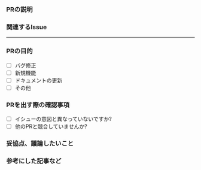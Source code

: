 <!-- PR作成ありがとうございます！
 PRのタイトルは、[FIX | FEAT] PRのタイトル としてください
 例: [FIX] バグ修正 -->

### PRの説明

### 関連するIssue
<!-- 
- close #1
- refs #2 
のようにしてください
-->

---

### PRの目的
<!-- 該当の項目を[x]とするか、プレビューからクリックしてください -->

- [ ] バグ修正
- [ ] 新規機能
- [ ] ドキュメントの更新
- [ ] その他

### PRを出す際の確認事項

- [ ] イシューの意図と異なっていないですか?
- [ ] 他のPRと競合していませんか?

### 妥協点、議論したいこと

### 参考にした記事など